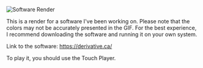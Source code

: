 ![Software Render](render.gif)

This is a render for a software I've been working on. Please note that the colors may not be accurately presented in the GIF. For the best experience, I recommend downloading the software and running it on your own system.

Link to the software:
https://derivative.ca/

To play it, you should use the Touch Player.
